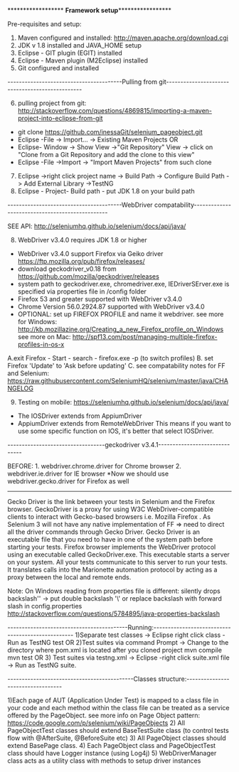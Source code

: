 ****************** ********************Framework setup*************************************

Pre-requisites and setup: 
1) Maven configured and installed: http://maven.apache.org/download.cgi
2) JDK v 1.8 installed and JAVA_HOME setup
3) Eclipse - GIT plugin (EGIT) installed 
4) Eclipse - Maven plugin (M2Eclipse)  installed 
5) Git configured and installed

----------------------------------------Pulling from git------------------------------------------------

6) pulling project from git: http://stackoverflow.com/questions/4869815/importing-a-maven-project-into-eclipse-from-git
- git clone https://github.com/inessaGit/selenium_pageobject.git
- Eclipse -File -> Import... -> Existing Maven Projects
OR
- Eclipse- Window -> Show View ->"Git Repository" View -> click on "Clone from a Git Repository
and add the clone to this view"
- Eclipse -File ->Import -> "Import Maven Projects" from such clone

7) Eclipse ->right click project name -> Build Path -> Configure Build Path -> Add External Library ->TestNG
8) Eclipse - Project-  Build path - put JDK 1.8 on your build path 

----------------------------------------WebDriver compatability------------------------------------------------

SEE API: http://seleniumhq.github.io/selenium/docs/api/java/

8) WebDriver v3.4.0 requires JDK 1.8 or higher  
- WebDriver v3.4.0 support Firefox via Geiko driver  https://ftp.mozilla.org/pub/firefox/releases/
- download  geckodriver_v0.18 from https://github.com/mozilla/geckodriver/releases  
- system path to geckodriver.exe, chromedriver.exe, IEDriverSErver.exe is specified via properties file in /config folder
- Firefox 53 and greater supported with WebDriver v3.4.0
- Chrome  Version 56.0.2924.87 supported with WebDriver v3.4.0
- OPTIONAL:   set up FIREFOX PROFILE and name it webdriver. 
see more for  Windows: http://kb.mozillazine.org/Creating_a_new_Firefox_profile_on_Windows
see more on Mac: http://spf13.com/post/managing-multiple-firefox-profiles-in-os-x

A.exit Firefox - Start - search - firefox.exe -p (to switch profiles)
B. set Firefox 'Update' to 'Ask before updating' 
C. see compatability notes for FF and Selenium: https://raw.githubusercontent.com/SeleniumHQ/selenium/master/java/CHANGELOG

9) Testing on mobile: https://seleniumhq.github.io/selenium/docs/api/java/
- The IOSDriver extends from AppiumDriver
- AppiumDriver extends from RemoteWebDriver
 This means if you want to use some specific function on IOS, it's better that select IOSDriver.

----------------------------------geckodriver v3.4.1------------------------------ 

BEFORE: 
	1. webdriver.chrome.driver for Chrome browser
	2. webdriver.ie.driver for IE browser
*Now we should use webdriver.gecko.driver for Firefox as well

-----------------------------------

Gecko Driver is the link between your tests in Selenium and the Firefox browser. 
GeckoDriver is a proxy for using W3C WebDriver-compatible clients to interact with Gecko-based browsers i.e. Mozilla Firefox . 
 As Selenium 3 will not have any native implementation of FF => need to direct all the driver commands through Gecko Driver. 
 Gecko Driver is an executable file that you need to have in one of the system path before starting your tests. Firefox browser implements the WebDriver protocol using an executable called GeckoDriver.exe. This executable starts a server on your system. All your tests communicate to this server to run your tests. It translates calls into the Marionette automation protocol by acting as a proxy between the local and remote ends.


Note:  On Windows reading from properties file is different: 
silently drops backslash'\' -> put double backslash '\\' or replace backslash with forward slash in config.properties
http://stackoverflow.com/questions/5784895/java-properties-backslash


------------------------------------------Running:-------------------------------------------------- 
1)Separate test classes -> Eclipse right click class - Run as TestNG test
OR
2)Test suites via command Prompt -> Change to the directory where pom.xml is located after you cloned project
mvn compile 
mvn test 
OR
3) Test suites via testng.xml -> Eclipse -right click suite.xml file -> Run as TestNG suite. 

--------------------------------------------Classes structure:----------------------------------
                            
1)Each page of AUT (Application Under Test) is mapped to a class file in your code 
and each method within the class file can be treated as a service offered by the PageObject. 
 see more info on Page Object pattern: https://code.google.com/p/selenium/wiki/PageObjects
2) All PageObjectTest classes should extend BaseTestSuite class (to control tests flow with @AfterSuite, @BeforeSuite etc) 
3) All  PageObject classes should extend BasePage class. 
4) Each PageObject class and PageObjectTest class should have Logger instance (using Log4j) 
5) WebDriverManager class acts as a utility class with methods to setup driver instances 

